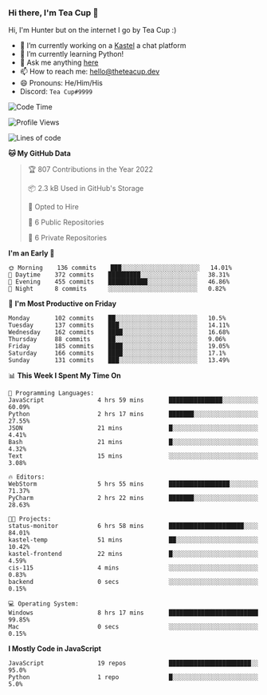 ### Hi there, I'm Tea Cup 👋 

Hi, I'm Hunter but on the internet I go by Tea Cup :)

- 🔭 I’m currently working on a [Kastel](https://github.com/Kastelll) a chat platform
- 🌱 I’m currently learning Python!
- 💬 Ask me anything [here](https://github.com/TheTeaCup/TheTeaCup/issues)
- 📫 How to reach me: [hello@theteacup.dev](mailto:hello@theteacup.dev)
- 😄 Pronouns: He/Him/His
- Discord: `Tea Cup#9999`

<!--START_SECTION:waka-->
![Code Time](http://img.shields.io/badge/Code%20Time-221%20hrs%2059%20mins-blue)

![Profile Views](http://img.shields.io/badge/Profile%20Views-6-blue)

![Lines of code](https://img.shields.io/badge/From%20Hello%20World%20I%27ve%20Written-69%20Thousand%20lines%20of%20code-blue)

**🐱 My GitHub Data** 

> 🏆 807 Contributions in the Year 2022
 > 
> 📦 2.3 kB Used in GitHub's Storage 
 > 
> 💼 Opted to Hire
 > 
> 📜 6 Public Repositories 
 > 
> 🔑 6 Private Repositories  
 > 
**I'm an Early 🐤** 

```text
🌞 Morning    136 commits    ███░░░░░░░░░░░░░░░░░░░░░░   14.01% 
🌆 Daytime    372 commits    █████████░░░░░░░░░░░░░░░░   38.31% 
🌃 Evening    455 commits    ███████████░░░░░░░░░░░░░░   46.86% 
🌙 Night      8 commits      ░░░░░░░░░░░░░░░░░░░░░░░░░   0.82%

```
📅 **I'm Most Productive on Friday** 

```text
Monday       102 commits    ██░░░░░░░░░░░░░░░░░░░░░░░   10.5% 
Tuesday      137 commits    ███░░░░░░░░░░░░░░░░░░░░░░   14.11% 
Wednesday    162 commits    ████░░░░░░░░░░░░░░░░░░░░░   16.68% 
Thursday     88 commits     ██░░░░░░░░░░░░░░░░░░░░░░░   9.06% 
Friday       185 commits    ████░░░░░░░░░░░░░░░░░░░░░   19.05% 
Saturday     166 commits    ████░░░░░░░░░░░░░░░░░░░░░   17.1% 
Sunday       131 commits    ███░░░░░░░░░░░░░░░░░░░░░░   13.49%

```


📊 **This Week I Spent My Time On** 

```text
💬 Programming Languages: 
JavaScript               4 hrs 59 mins       ███████████████░░░░░░░░░░   60.09% 
Python                   2 hrs 17 mins       ███████░░░░░░░░░░░░░░░░░░   27.55% 
JSON                     21 mins             █░░░░░░░░░░░░░░░░░░░░░░░░   4.41% 
Bash                     21 mins             █░░░░░░░░░░░░░░░░░░░░░░░░   4.32% 
Text                     15 mins             ░░░░░░░░░░░░░░░░░░░░░░░░░   3.08%

🔥 Editors: 
WebStorm                 5 hrs 55 mins       █████████████████░░░░░░░░   71.37% 
PyCharm                  2 hrs 22 mins       ███████░░░░░░░░░░░░░░░░░░   28.63%

🐱‍💻 Projects: 
status-monitor           6 hrs 58 mins       █████████████████████░░░░   84.01% 
kastel-temp              51 mins             ██░░░░░░░░░░░░░░░░░░░░░░░   10.42% 
kastel-frontend          22 mins             █░░░░░░░░░░░░░░░░░░░░░░░░   4.59% 
cis-115                  4 mins              ░░░░░░░░░░░░░░░░░░░░░░░░░   0.83% 
backend                  0 secs              ░░░░░░░░░░░░░░░░░░░░░░░░░   0.15%

💻 Operating System: 
Windows                  8 hrs 17 mins       █████████████████████████   99.85% 
Mac                      0 secs              ░░░░░░░░░░░░░░░░░░░░░░░░░   0.15%

```

**I Mostly Code in JavaScript** 

```text
JavaScript               19 repos            ███████████████████████░░   95.0% 
Python                   1 repo              █░░░░░░░░░░░░░░░░░░░░░░░░   5.0%

```



<!--END_SECTION:waka-->
